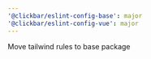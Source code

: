 ```yaml
---
'@clickbar/eslint-config-base': major
'@clickbar/eslint-config-vue': major
---
```


Move tailwind rules to base package
